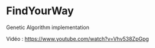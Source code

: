 # FindYourWay
Genetic Algorithm implementation

Vidéo : https://www.youtube.com/watch?v=Vhv538ZpGpg
